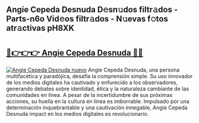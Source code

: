 ## Angie Cepeda Desnuda D𝚎sn𝚞dos filtr𝚊dos - Parts-n6o Vid𝚎os filtr𝚊dos - N𝚞evas f𝚘tos atr𝚊ctivas pH8XK

# <h2><a href="http://mba0puk.tromn.icu/?c=Angie+Cepeda+Desnuda">🔗👉👉👉 Angie Cepeda Desnuda 🔗🔗</a></h2>

[![Angie Cepeda Desnuda nuevo](https://i.imgur.com/pEAQMta.gif)](http://mba0puk.tromn.icu/?c=Angie+Cepeda+Desnuda)
Angie Cepeda Desnuda, una persona multifacética y paradójica, desafía la comprensión simple. Su uso innovador de los medios digitales ha cautivado y enfurecido a los observadores, generando debates sobre identidad, ética y la naturaleza cambiante de las comunidades en línea. A pesar de la incertidumbre de sus próximas acciones, su huella en la cultura en línea es imborrable. Impulsado por una determinación inquebrantable y una cautivación innegable, Angie Cepeda Desnuda impact en los medios digitales es revolucionario.
